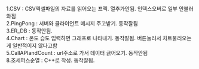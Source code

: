 1.CSV : CSV엑셀파일의 자료를 읽어오는 프젝. 열추가안됨. 인덱스오버로 일부 안불러와짐<br/>
2.PingPong : 서버와 클라이언트 메시지 주고받기. 동작잘됨<br/>
3.ER_DB : 동작안됨.<br/>
4.Chart : 온도 습도 입력하면 그래프로 나타내기. 동작잘됨. 버튼눌러서 차트불러오는게 일반적이지 않다고함<br/>
5.CallAPIandCount : url주소로 가서 데이터 긁어오기. 동작안됨<br/>
8.조세퍼스순열 : C++로 작성. 동작잘됨.